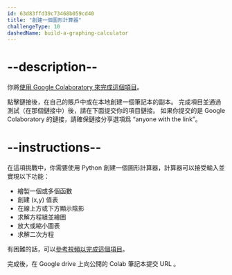 ```yaml
---
id: 63d83ffd39c73468b059cd40
title: "創建一個圖形計算器"
challengeType: 10
dashedName: build-a-graphing-calculator
---
```


# --description--

你將<a href="https://colab.research.google.com/drive/1BHKshb67jWVVZQ9VlzQOpdFA-gzJkSUF?usp=sharing" target="_blank" rel="noopener noreferrer nofollow">使用 Google Colaboratory 來完成這個項目</a>。

點擊鏈接後，在自己的賬戶中或在本地創建一個筆記本的副本。 完成項目並通過測試（在那個鏈接中）後，請在下面提交你的項目鏈接。 如果你提交的是 Google Colaboratory 的鏈接，請確保鏈接分享選項爲 “anyone with the link”。

# --instructions--

在這項挑戰中，你需要使用 Python 創建一個圖形計算器，計算器可以接受輸入並實現以下功能：

- 繪製一個或多個函數
- 創建 (x,y) 值表
- 在線上方或下方顯示陰影
- 求解方程組並繪圖
- 放大或縮小圖表
- 求解二次方程

有困難的話，可以<a href="https://www.youtube.com/embed/EM0yNdZBdfQ" target="_blank" rel="noopener noreferrer nofollow">參考視頻以完成這個項目</a>。

完成後，在 Google drive 上向公開的 Colab 筆記本提交 URL 。

